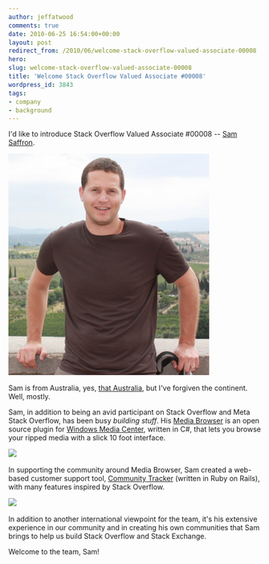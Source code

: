 ```yaml
---
author: jeffatwood
comments: true
date: 2010-06-25 16:54:00+00:00
layout: post
redirect_from: /2010/06/welcome-stack-overflow-valued-associate-00008
hero: 
slug: welcome-stack-overflow-valued-associate-00008
title: 'Welcome Stack Overflow Valued Associate #00008'
wordpress_id: 3843
tags:
- company
- background
---
```



I'd like to introduce Stack Overflow Valued Associate #00008 -- [Sam Saffron](http://stackoverflow.com/users/17174/sam-saffron).



![](/images/wordpress/sam-saffron-blog.jpg)



Sam is from Australia, yes, [that Australia](http://blog.stackoverflow.com/2009/02/new-question-answer-rate-limits/), but I've forgiven the continent. Well, mostly.



Sam, in addition to being an avid participant on Stack Overflow and Meta Stack Overflow, has been busy _building stuff_. His [Media Browser](http://www.mediabrowser.tv/) is an open source plugin for [Windows Media Center](http://www.microsoft.com/windows/windows-media-center/get-started/default.aspx), written in C#, that lets you browse your ripped media with a slick 10 foot interface.



[![](http://blog.stackoverflow.com/wp-content/uploads/media-browser.jpg)](http://www.mediabrowser.tv/)



In supporting the community around Media Browser, Sam created a web-based customer support tool, [Community Tracker](http://community-tracker.com/) (written in Ruby on Rails), with many features inspired by Stack Overflow.



[![](http://blog.stackoverflow.com/wp-content/uploads/community-tracker.png)](http://meta.community-tracker.com/)



In addition to another international viewpoint for the team, it's his extensive experience in our community and in creating his own communities that Sam brings to help us build Stack Overflow and Stack Exchange.



Welcome to the team, Sam! 

